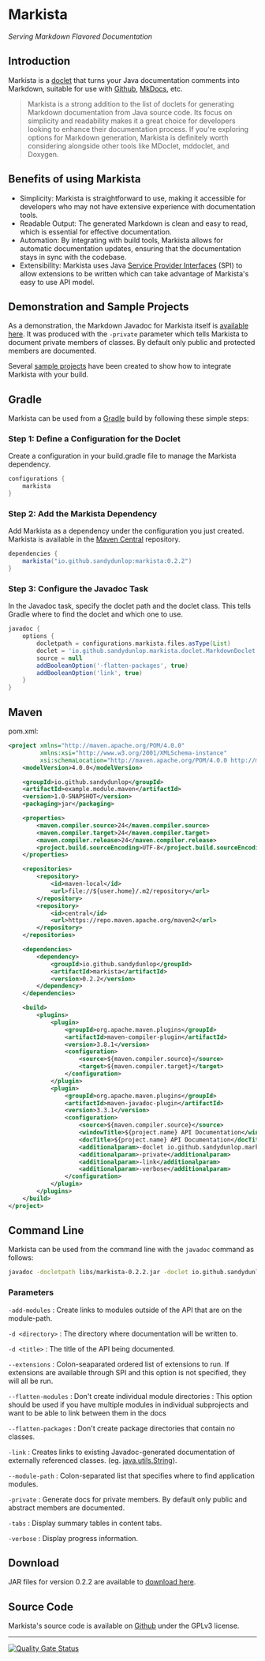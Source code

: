 # Markista

*Serving Markdown Flavored Documentation*

## Introduction

Markista is a [doclet](https://docs.oracle.com/javase/8/docs/technotes/guides/javadoc/doclet/overview.html) that turns your Java documentation comments into Markdown, suitable for use with [Github](https://github.com/), [MkDocs](https://www.mkdocs.org/), etc.

> Markista is a strong addition to the list of doclets for generating Markdown documentation from Java source code. Its focus on simplicity and readability makes it a great choice for developers looking to enhance their documentation process. If you're exploring options for Markdown generation, Markista is definitely worth considering alongside other tools like MDoclet, mddoclet, and Doxygen.

## Benefits of using Markista

* Simplicity: Markista is straightforward to use, making it accessible for developers who may not have extensive experience with documentation tools.
* Readable Output: The generated Markdown is clean and easy to read, which is essential for effective documentation.
* Automation: By integrating with build tools, Markista allows for automatic documentation updates, ensuring that the documentation stays in sync with the codebase.
* Extensibility: Markista uses Java [Service Provider Interfaces](https://sandydunlop.github.io/markista/javadoc/markista/spi/DocService/) (SPI) to allow extensions to be written which can take advantage of Markista's easy to use API model.

## Demonstration and Sample Projects
As a demonstration, the Markdown Javadoc for Markista itself is [available here](https://sandydunlop.github.io/markista/Markista-Javadoc/markista/).
It was produced with the `-private` parameter which tells Markista to document private members of classes. By default only public and protected members are documented.

Several [sample projects](https://sandydunlop.github.io/markista/examples/) have been created to show how to integrate Markista with your build.

## Gradle

Markista can be used from a [Gradle](https://gradle.org/) build by following these simple steps:

### Step 1: Define a Configuration for the Doclet

Create a configuration in your build.gradle file to manage the Markista dependency.

```groovy
configurations {
    markista
}
```

### Step 2: Add the Markista Dependency

Add Markista as a dependency under the configuration you just created.
Markista is available in the [Maven Central](https://central.sonatype.com/artifact/io.github.sandydunlop/markista) repository.

```groovy
dependencies {
    markista("io.github.sandydunlop:markista:0.2.2")
}
```

### Step 3: Configure the Javadoc Task

In the Javadoc task, specify the doclet path and the doclet class. This tells Gradle where to find the doclet and which one to use.

```groovy
javadoc {
    options {
        docletpath = configurations.markista.files.asType(List)
        doclet = 'io.github.sandydunlop.markista.doclet.MarkdownDoclet'
        source = null
        addBooleanOption('-flatten-packages', true)
        addBooleanOption('link', true)
    }
}
```

## Maven

pom.xml:

```xml
<project xmlns="http://maven.apache.org/POM/4.0.0"
         xmlns:xsi="http://www.w3.org/2001/XMLSchema-instance"
         xsi:schemaLocation="http://maven.apache.org/POM/4.0.0 http://maven.apache.org/xsd/maven-4.0.0.xsd">
    <modelVersion>4.0.0</modelVersion>

    <groupId>io.github.sandydunlop</groupId>
    <artifactId>example.module.maven</artifactId>
    <version>1.0-SNAPSHOT</version>
    <packaging>jar</packaging>

    <properties>
        <maven.compiler.source>24</maven.compiler.source>
        <maven.compiler.target>24</maven.compiler.target>
        <maven.compiler.release>24</maven.compiler.release>
		<project.build.sourceEncoding>UTF-8</project.build.sourceEncoding>
    </properties>

    <repositories>
        <repository>
            <id>maven-local</id>
            <url>file://${user.home}/.m2/repository</url>
        </repository>
        <repository>
            <id>central</id>
            <url>https://repo.maven.apache.org/maven2</url>
        </repository>
    </repositories>

    <dependencies>
        <dependency>
            <groupId>io.github.sandydunlop</groupId>
            <artifactId>markista</artifactId>
            <version>0.2.2</version>
        </dependency>
    </dependencies>

    <build>
        <plugins>
            <plugin>
                <groupId>org.apache.maven.plugins</groupId>
                <artifactId>maven-compiler-plugin</artifactId>
                <version>3.8.1</version>
                <configuration>
                    <source>${maven.compiler.source}</source>
                    <target>${maven.compiler.target}</target>
                </configuration>
            </plugin>
            <plugin>
                <groupId>org.apache.maven.plugins</groupId>
                <artifactId>maven-javadoc-plugin</artifactId>
                <version>3.3.1</version>
                <configuration>
                    <source>${maven.compiler.source}</source>
                    <windowTitle>${project.name} API Documentation</windowTitle>
                    <docTitle>${project.name} API Documentation</docTitle>
                    <additionalparam>-doclet io.github.sandydunlop.markista.doclet.MarkdownDoclet</additionalparam>
                    <additionalparam>-private</additionalparam>
                    <additionalparam>-link</additionalparam>
                    <additionalparam>-verbose</additionalparam>
                </configuration>
            </plugin>
        </plugins>
    </build>
</project>

```

## Command Line

Markista can be used from the command line with the `javadoc` command as follows:

```bash
javadoc -docletpath libs/markista-0.2.2.jar -doclet io.github.sandydunlop.markista.doclet.MarkdownDoclet src/main/java/my.package/Hello.java
```

### Parameters

`-add-modules`
:  Create links to modules outside of the API that are on the module-path.

`-d <directory>`
:  The directory where documentation will be written to.

`-d <title>`
:  The title of the API being documented.

`--extensions` <extensions>
:  Colon-seaparated ordered list of extensions to run. If extensions are available through SPI and this option is not specified, they will all be run.

`--flatten-modules`
:  Don't create individual module directories
:  This option should be used if you have multiple modules in individual subprojects and want to be able to link between them in the docs

`--flatten-packages`
:  Don't create package directories that contain no classes.

`-link`
:  Creates links to existing Javadoc-generated documentation of externally referenced classes.
   (eg. [java.utils.String](https://docs.oracle.com/en/java/javase/24/docs/api/java.base/java/lang/String.html)).

`--module-path`
:  Colon-separated list that specifies where to find application modules.

`-private`
:   Generate docs for private members. By default only public
    and abstract members are documented.

`-tabs`
:  Display summary tables in content tabs.

`-verbose`
:  Display progress information.

## Download

JAR files for version 0.2.2 are available to [download here](https://github.com/sandydunlop/markista/releases/tag/r0.2.2).


## Source Code

Markista's source code is available on [Github](https://github.com/sandydunlop/markista) under the GPLv3 license.

---

[![Quality Gate Status](https://sonarcloud.io/api/project_badges/measure?project=sandydunlop_markista&metric=alert_status)](https://sonarcloud.io/summary/new_code?id=sandydunlop_markista)

